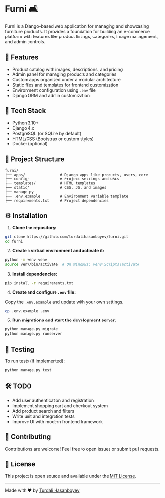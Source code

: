 
# Furni 🛋️

Furni is a Django-based web application for managing and showcasing furniture products. It provides a foundation for building an e-commerce platform with features like product listings, categories, image management, and admin controls.

## 🚀 Features

- Product catalog with images, descriptions, and pricing
- Admin panel for managing products and categories
- Custom apps organized under a modular architecture
- Static files and templates for frontend customization
- Environment configuration using `.env` file
- Django ORM and admin customization

## 🧱 Tech Stack

- Python 3.10+
- Django 4.x
- PostgreSQL (or SQLite by default)
- HTML/CSS (Bootstrap or custom styles)
- Docker (optional)

## 📁 Project Structure

```
furni/
├── apps/                # Django apps like products, users, core
├── config/              # Project settings and URLs
├── templates/           # HTML templates
├── static/              # CSS, JS, and images
├── manage.py
├── .env.example         # Environment variable template
├── requirements.txt     # Project dependencies
```

## ⚙️ Installation

1. **Clone the repository:**

```bash
git clone https://github.com/turdalihasanboyev/furni.git
cd furni
```

2. **Create a virtual environment and activate it:**

```bash
python -m venv venv
source venv/bin/activate  # On Windows: venv\Scripts\activate
```

3. **Install dependencies:**

```bash
pip install -r requirements.txt
```

4. **Create and configure `.env` file:**

Copy the `.env.example` and update with your own settings.

```bash
cp .env.example .env
```

5. **Run migrations and start the development server:**

```bash
python manage.py migrate
python manage.py runserver
```

## 🧪 Testing

To run tests (if implemented):

```bash
python manage.py test
```

## 🛠️ TODO

- Add user authentication and registration
- Implement shopping cart and checkout system
- Add product search and filters
- Write unit and integration tests
- Improve UI with modern frontend framework

## 🤝 Contributing

Contributions are welcome! Feel free to open issues or submit pull requests.

## 📄 License

This project is open source and available under the [MIT License](LICENSE).

---

Made with ❤️ by [Turdali Hasanboyev](https://github.com/turdalihasanboyev)
